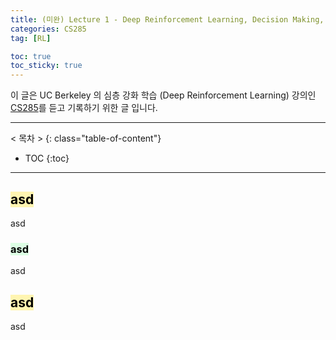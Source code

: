 ```yaml
---
title: (미완) Lecture 1 - Deep Reinforcement Learning, Decision Making, and Control
categories: CS285
tag: [RL]

toc: true
toc_sticky: true
---
```



이 글은 UC Berkeley 의 심층 강화 학습 (Deep Reinforcement Learning) 강의인 [CS285](http://rail.eecs.berkeley.edu/deeprlcourse/)를 듣고 기록하기 위한 글 입니다. 

---
< 목차 >
{: class="table-of-content"}
* TOC
{:toc}
---


## <mark style='background-color: #fff5b1'> asd </mark>

asd

### <mark style='background-color: #dcffe4'> asd </mark>

asd

## <mark style='background-color: #fff5b1'> asd </mark>

asd

